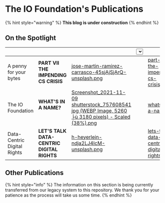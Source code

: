 # The IO Foundation's Publications

{% hint style="warning" %}
&#x20;**This blog is under construction**
{% endhint %}

## On the Spotlight

<table data-view="cards" data-full-width="false"><thead><tr><th></th><th></th><th data-hidden data-card-cover data-type="files"></th><th data-hidden><select></select></th><th data-hidden data-card-target data-type="content-ref"></th></tr></thead><tbody><tr><td>A penny for your bytes</td><td><strong>PART VII</strong><br><strong>THE IMPENDING CS CRISIS</strong></td><td><a href=".gitbook/assets/jose-martin-ramirez-carrasco-45sjAjSjArQ-unsplash.png">jose-martin-ramirez-carrasco-45sjAjSjArQ-unsplash.png</a></td><td></td><td><a href="a-penny-for-your-bytes/part-vii-the-impending-cs-crisis.md">part-vii-the-impending-cs-crisis.md</a></td></tr><tr><td>The IO Foundation</td><td><strong>WHAT'S IN A NAME?</strong><br><br></td><td><a href=".gitbook/assets/Screenshot_2021-11-09 shutterstock_757608541 jpg (WEBP Image, 5260 ├ù 3180 pixels) - Scaled (38%).png">Screenshot_2021-11-09 shutterstock_757608541 jpg (WEBP Image, 5260 ├ù 3180 pixels) - Scaled (38%).png</a></td><td></td><td><a href="the-io-foundation/whats-in-a-name.md">whats-in-a-name.md</a></td></tr><tr><td>Data-Centric Digital Rights</td><td><strong>LET'S TALK DATA-CENTRIC DIGITAL RIGHTS</strong><br></td><td><a href=".gitbook/assets/h-heyerlein-ndja2LJ4IcM-unsplash.png">h-heyerlein-ndja2LJ4IcM-unsplash.png</a></td><td></td><td><a href="data-centric-digital-rights/lets-talk-data-centric-digital-rights.md">lets-talk-data-centric-digital-rights.md</a></td></tr></tbody></table>

## Other Publications



{% hint style="info" %}
The information on this section is being currently transferred from our legacy system to this repository. We thank you for your patience as the process will take us some time.
{% endhint %}





